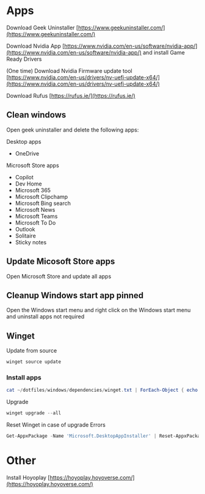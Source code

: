 # Apps

Download Geek Uninstaller [https://www.geekuninstaller.com/](https://www.geekuninstaller.com/)

Download Nvidia App [https://www.nvidia.com/en-us/software/nvidia-app/](https://www.nvidia.com/en-us/software/nvidia-app/) and install Game Ready Drivers

(One time) Download Nvidia Firmware update tool [https://www.nvidia.com/en-us/drivers/nv-uefi-update-x64/](https://www.nvidia.com/en-us/drivers/nv-uefi-update-x64/)

Download Rufus [https://rufus.ie/](https://rufus.ie/)

## Clean windows

Open geek uninstaller and delete the following apps:

Desktop apps

-   OneDrive

Microsoft Store apps

-   Copilot
-   Dev Home
-   Microsoft 365
-   Microsoft Clipchamp
-   Microsoft Bing search
-   Microsoft News
-   Microsoft Teams
-   Microsoft To Do
-   Outlook
-   Solitaire
-   Sticky notes

## Update Micosoft Store apps

Open Microsoft Store and update all apps

## Cleanup Windows start app pinned

Open the Windows start menu and right click on the Windows start menu and uninstall apps not required

## Winget

Update from source

```powershell
winget source update
```

### Install apps

```powershell
cat ~/dotfiles/windows/dependencies/winget.txt | ForEach-Object { echo ""; echo "Installing $_"; echo ""; winget install --accept-source-agreements --accept-package-agreements --id $_ }
```

Upgrade

```powershell
winget upgrade --all
```

Reset Winget in case of upgrade Errors

```powershell
Get-AppxPackage -Name 'Microsoft.DesktopAppInstaller' | Reset-AppxPackage
```

# Other

Install Hoyoplay [https://hoyoplay.hoyoverse.com/](https://hoyoplay.hoyoverse.com/)
